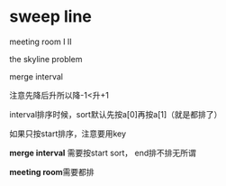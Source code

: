 # sweep line

meeting room I II

the skyline problem

merge interval

注意先降后升所以降-1&lt;升+1

interval排序时候，sort默认先按a\[0\]再按a\[1\]（就是都排了）

如果只按start排序，注意要用key

**merge interval** 需要按start sort， end排不排无所谓

**meeting room**需要都排

